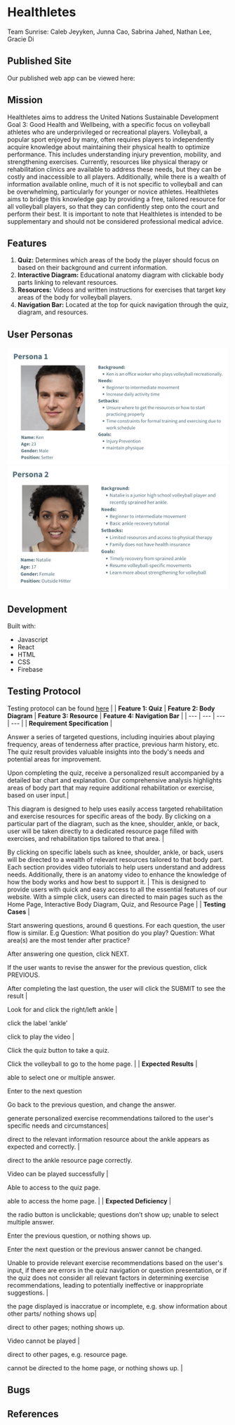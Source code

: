 # Healthletes

Team Sunrise: Caleb Jeyyken, Junna Cao, Sabrina Jahed, Nathan Lee, Gracie Di

## Published Site

Our published web app can be viewed here: 

## Mission

Healthletes aims to address the United Nations Sustainable Development Goal 3: Good Health and Wellbeing, with a specific focus on volleyball athletes who are underprivileged or recreational players. Volleyball, a popular sport enjoyed by many, often requires players to independently acquire knowledge about maintaining their physical health to optimize performance. This includes understanding injury prevention, mobility, and strengthening exercises. Currently, resources like physical therapy or rehabilitation clinics are available to address these needs, but they can be costly and inaccessible to all players. Additionally, while there is a wealth of information available online, much of it is not specific to volleyball and can be overwhelming, particularly for younger or novice athletes. Healthletes aims to bridge this knowledge gap by providing a free, tailored resource for all volleyball players, so that they can confidently step onto the court and perform their best. It is important to note that Healthletes is intended to be supplementary and should not be considered professional medical advice.

## Features

1. **Quiz:** Determines which areas of the body the player should focus on based on their background and current information.
2. **Interactive Diagram:** Educational anatomy diagram with clickable body parts linking to relevant resources.
3. **Resources:** Videos and written instructions for exercises that target key areas of the body for volleyball players. 
4. **Navigation Bar:** Located at the top for quick navigation through the quiz, diagram, and resources. 

## User Personas

![Persona 1: Ken](images/persona1.png)
![Persona 2: Natalie](images/persona2.png)

## Development

Built with:
- Javascript
- React
- HTML
- CSS
- Firebase

## Testing Protocol

Testing protocol can be found [here](/Healthletes%20Testing%20Protocol.pdf)
| | **Feature 1: Quiz** | **Feature 2: Body Diagram** | **Feature 3: Resource** | **Feature 4: Navigation Bar** |
| --- | --- | --- | --- |
| **Requirement Specification** | <p>Answer a series of targeted questions, including inquiries about playing frequency, areas of tenderness after practice, previous harm history, etc. The quiz result provides valuable insights into the body's needs and potential areas for improvement. <p>Upon completing the quiz, receive a personalized result accompanied by a detailed bar chart and explanation. Our comprehensive analysis highlights areas of body part that may require additional rehabilitation or exercise, based on user input.| <p>This diagram is designed to help uses easily access targeted rehabilitation and exercise resources for specific areas of the body. By clicking on a particular part of the diagram, such as the knee, shoulder, ankle, or back, user will be taken directly to a dedicated resource page filled with exercises, and rehabilitation tips tailored to that area. | <p>By clicking on specific labels such as knee, shoulder, ankle, or back, users will be directed to a wealth of relevant resources tailored to that body part. Each section provides video tutorials to help users understand and address needs. Additionally, there is an anatomy video to enhance the knowledge of how the body works and how best to support it. | This is designed to provide users with quick and easy access to all the essential features of our website. With a simple click, users can directed to main pages such as the Home Page, Interactive Body Diagram, Quiz, and Resource Page |
| **Testing Cases** | <p>Start answering questions, around 6 questions. For each question, the user flow is similar. E.g Question: What position do you play? Question: What area(s) are the most tender after practice? <p>After answering one question, click NEXT. <p>If the user wants to revise the answer for the previous question, click PREVIOUS. <p>After completing the last question, the user will click the SUBMIT to see the result | <p>Look for and click the right/left ankle | <p>click the label ‘ankle’ <p>click to play the video | <p>Click the quiz button to take a quiz. <p>Click the volleyball to go to the home page. |
| **Expected Results** | <p>able to select one or multiple answer. <p>Enter to the next question <p>Go back to the previous question, and change the answer. <p>generate personalized exercise recommendations tailored to the user's specific needs and circumstances| <p> direct to the relevant information resource about the ankle appears as expected and correctly. | <p>direct to the ankle resource page correctly. <p>Video can be played successfully |<p>Able to access to the quiz page. <p>able to access the home page. |
| **Expected Deficiency** | <p>the radio button is unclickable; questions don’t show up; unable to select multiple answer. <p>Enter the previous question, or nothing shows up. <p>Enter the next question or the previous answer cannot be changed. <p>Unable to provide relevant exercise recommendations based on the user's input, if there are errors in the quiz navigation or question presentation, or if the quiz does not consider all relevant factors in determining exercise recommendations, leading to potentially ineffective or inappropriate suggestions. | <p>the page displayed is inaccratue or incomplete, e.g. show information about other parts/ nothing shows up| <p>direct to other pages; nothing shows up. <p>Video cannot be played | <p> direct to other pages, e.g. resource page. <p>cannot be directed to the home page, or nothing shows up. |

## Bugs

## References